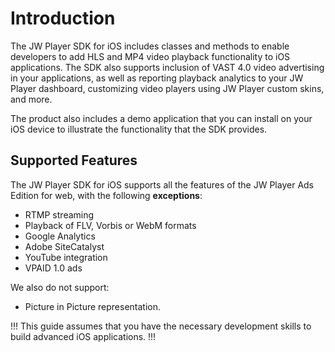 # Introduction

The JW Player SDK for iOS includes classes and methods to enable developers to add HLS and MP4 video playback functionality to iOS applications. The SDK also supports inclusion of VAST 4.0 video advertising in your applications, as well as reporting playback analytics to your JW Player dashboard, customizing video players using JW Player custom skins, and more.

The product also includes a demo application that you can install on your iOS device to illustrate the functionality that the SDK provides. 

## Supported Features
The JW Player SDK for iOS supports all the features of the JW Player Ads Edition for web, with the following **exceptions**:

* RTMP streaming  
* Playback of FLV, Vorbis or WebM formats  
* Google Analytics    
* Adobe SiteCatalyst  
* YouTube integration  
* VPAID 1.0 ads  

We also do not support:

*  Picture in Picture representation.

!!!
This guide assumes that you have the necessary development skills to build advanced iOS applications.
!!!